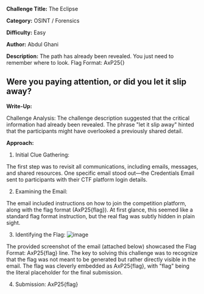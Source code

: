 **Challenge Title:** The Eclipse

**Category:** OSINT / Forensics

**Difficulty:** Easy

**Author:** Abdul Ghani

**Description:**
The path has already been revealed. You just need to remember where to look.
Flag Format: AxP25{}

Were you paying attention, or did you let it slip away?
---------------------------------------------------------------------------

**Write-Up:**

Challenge Analysis:
The challenge description suggested that the critical information had already been revealed. The phrase "let it slip away" hinted that the participants might have overlooked a previously shared detail.

**Approach:**
1. Initial Clue Gathering:

The first step was to revisit all communications, including emails, messages, and shared resources.
One specific email stood out—the Credentials Email sent to participants with their CTF platform login details.

2. Examining the Email:

The email included instructions on how to join the competition platform, along with the flag format (AxP25{flag}).
At first glance, this seemed like a standard flag format instruction, but the real flag was subtly hidden in plain sight.

3. Identifying the Flag:
   ![image](https://github.com/user-attachments/assets/b916b32f-3829-4cd9-82e8-858701a75d72)


The provided screenshot of the email (attached below) showcased the Flag Format: AxP25{flag} line.
The key to solving this challenge was to recognize that the flag was not meant to be generated but rather directly visible in the email.
The flag was cleverly embedded as AxP25{flag}, with "flag" being the literal placeholder for the final submission.

4. Submission:
AxP25{flag}

